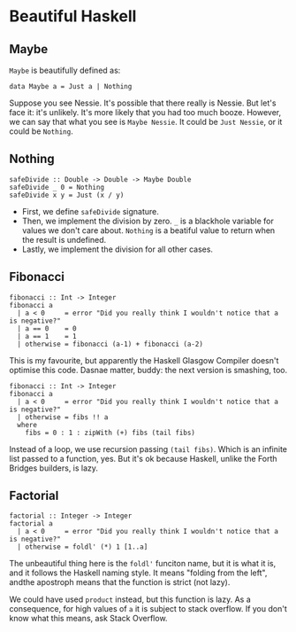 # Beautiful Haskell

## Maybe

`Maybe` is beautifully defined as:

```
data Maybe a = Just a | Nothing
```

Suppose you see Nessie. It's possible that there really is Nessie. But let's face it: it's
unlikely. It's more likely that you had too much booze. However, we can say that what you see is
`Maybe Nessie`. It could be `Just Nessie`, or it could be `Nothing`.


## Nothing

```
safeDivide :: Double -> Double -> Maybe Double
safeDivide _ 0 = Nothing
safeDivide x y = Just (x / y)
```

* First, we define `safeDivide` signature.
* Then, we implement the division by zero. `_` is a blackhole variable for values we don't care about. `Nothing` is a beatiful value to return when the result is undefined.
* Lastly, we implement the division for all other cases.


## Fibonacci

```
fibonacci :: Int -> Integer
fibonacci a
  | a < 0     = error "Did you really think I wouldn't notice that a is negative?"
  | a == 0    = 0
  | a == 1    = 1
  | otherwise = fibonacci (a-1) + fibonacci (a-2)
```

This is my favourite, but apparently the Haskell Glasgow Compiler doesn't optimise this code.
Dasnae matter, buddy: the next version is smashing, too.

```
fibonacci :: Int -> Integer
fibonacci a
  | a < 0     = error "Did you really think I wouldn't notice that a is negative?"
  | otherwise = fibs !! a
  where
    fibs = 0 : 1 : zipWith (+) fibs (tail fibs)
```

Instead of a loop, we use recursion passing `(tail fibs)`. Which is an infinite list passed to a function,
yes. But it's ok because Haskell, unlike the Forth Bridges builders, is lazy.


## Factorial

```
factorial :: Integer -> Integer
factorial a
  | a < 0     = error "Did you really think I wouldn't notice that a is negative?"
  | otherwise = foldl' (*) 1 [1..a]
```

The unbeautiful thing here is the `foldl'` funciton name, but it is what it is, and it
follows the Haskell naming style. It means "folding from the left", andthe apostroph means
that the function is strict (not lazy).

We could have used `product` instead, but this function is lazy. As a consequence, for
high values of `a` it is subject to stack overflow. If you don't know what this means, ask
Stack Overflow.

